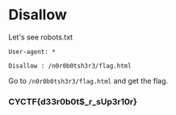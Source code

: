 # Disallow
Let's see robots.txt
```
User-agent: *

Disallow : /n0r0b0tsh3r3/flag.html
```
Go to `/n0r0b0tsh3r3/flag.html` and get the flag.
### CYCTF{d33r0b0t$\_r_sUp3r10r}
